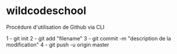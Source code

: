 # wildcodeschool
Procédure d'utilisation de Github via CLI

1 - git init
2 - git add "filename"
3 - git commit -m "description de la modification"
4 - git push -u origin master
